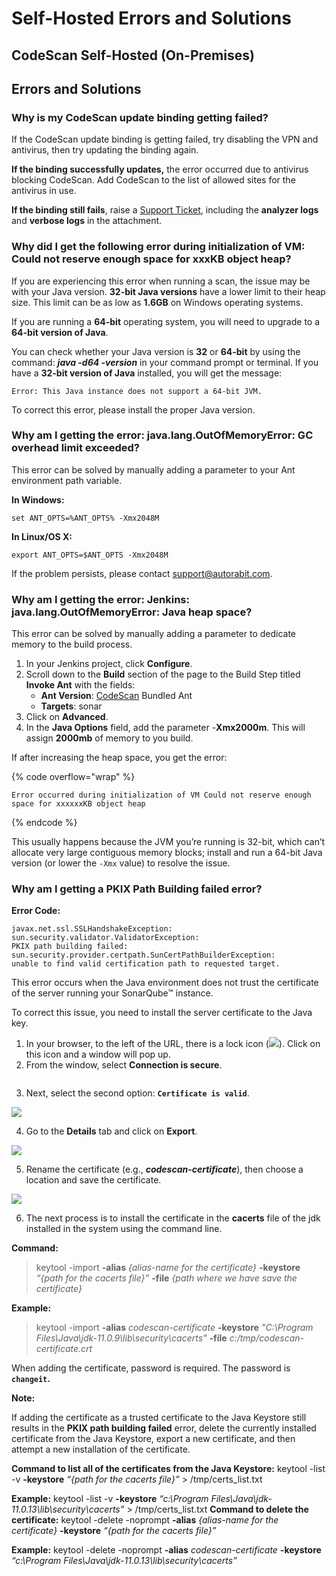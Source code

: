 # Self-Hosted Errors and Solutions

## CodeScan Self-Hosted (On-Premises)

## Errors and Solutions

### Why is my CodeScan update binding getting failed?

If the CodeScan update binding is getting failed, try disabling the VPN and antivirus, then try updating the binding again.

**If the binding successfully updates,** the error occurred due to antivirus blocking CodeScan. Add CodeScan to the list of allowed sites for the antivirus in use.

**If the binding still fails**, raise a [Support Ticket](https://support.autorabit.com/portal/en/home), including the **analyzer logs** and **verbose logs** in the attachment.

### Why did I get the following error during initialization of VM: Could not reserve enough space for xxxKB object heap?

If you are experiencing this error when running a scan, the issue may be with your Java version. **32-bit Java versions** have a lower limit to their heap size. This limit can be as low as **1.6GB** on Windows operating systems.

If you are running a **64-bit** operating system, you will need to upgrade to a **64-bit version of Java**.

You can check whether your Java version is **32** or **64-bit** by using the command: _**java -d64 -version**_ in your command prompt or terminal. If you have a **32-bit version of Java** installed, you will get the message:

```
Error: This Java instance does not support a 64-bit JVM.
```

To correct this error, please install the proper Java version.

### Why am I getting the error: java.lang.OutOfMemoryError: GC overhead limit exceeded?

This error can be solved by manually adding a parameter to your Ant environment path variable.

**In Windows:**

```
set ANT_OPTS=%ANT_OPTS% -Xmx2048M
```

**In Linux/OS X:**

```
export ANT_OPTS=$ANT_OPTS -Xmx2048M
```

If the problem persists, please contact [support@autorabit.com](mailto:itservice@autorabit.com).

### Why am I getting the error: Jenkins: java.lang.OutOfMemoryError: Java heap space?

This error can be solved by manually adding a parameter to dedicate memory to the build process.

1. In your Jenkins project, click **Configure**.
2. Scroll down to the **Build** section of the page to the Build Step titled **Invoke Ant** with the fields:
   * **Ant Version**: [CodeScan](https://www.codescan.io/) Bundled Ant
   * **Targets**: sonar
3. Click on **Advanced**.
4. In the **Java Options** field, add the parameter -**Xmx2000m**. This will assign **2000mb** of memory to you build.

If after increasing the heap space, you get the error:

{% code overflow="wrap" %}
```
Error occurred during initialization of VM Could not reserve enough space for xxxxxxKB object heap
```
{% endcode %}

This usually happens because the JVM you’re running is 32-bit, which can’t allocate very large contiguous memory blocks; install and run a 64-bit Java version (or lower the `-Xmx` value) to resolve the issue.

### Why am I getting a PKIX Path Building failed error?

**Error Code:**

```
javax.net.ssl.SSLHandshakeException: 
sun.security.validator.ValidatorException: 
PKIX path building failed: 
sun.security.provider.certpath.SunCertPathBuilderException: 
unable to find valid certification path to requested target.
```

This error occurs when the Java environment does not trust the certificate of the server running your SonarQube™ instance.

To correct this issue, you need to install the server certificate to the Java key.

1. In your browser, to the left of the URL, there is a lock icon (![](https://knowledgebase.autorabit.com/~gitbook/image?url=https%3A%2F%2F1912836914-files.gitbook.io%2F%7E%2Ffiles%2Fv0%2Fb%2Fgitbook-x-prod.appspot.com%2Fo%2Fspaces%252F9vAxMuDrkUkB4OXlH9CL%252Fuploads%252F4DlQ8zznQx1sY1L0PXJn%252Fimage.png%3Falt%3Dmedia%26token%3D92c84356-531e-4975-aa19-1bb827f245a4\&width=300\&dpr=4\&quality=100\&sign=feefb4d8\&sv=2)). Click on this icon and a window will pop up.&#x20;
2. From the window, select **Connection is secure**.

<figure><img src="https://knowledgebase.autorabit.com/~gitbook/image?url=https%3A%2F%2F1912836914-files.gitbook.io%2F%7E%2Ffiles%2Fv0%2Fb%2Fgitbook-x-prod.appspot.com%2Fo%2Fspaces%252F9vAxMuDrkUkB4OXlH9CL%252Fuploads%252FHyL8Xq5eKjxeGlD3mSC3%252Fimage.png%3Falt%3Dmedia%26token%3D5a1eb181-d254-478f-9602-64a8cc7241cc&#x26;width=768&#x26;dpr=4&#x26;quality=100&#x26;sign=db602ed9&#x26;sv=2" alt=""><figcaption></figcaption></figure>

3. Next, select the second option: **`Certificate is valid`**.

![](https://knowledgebase.autorabit.com/~gitbook/image?url=https%3A%2F%2F1912836914-files.gitbook.io%2F%7E%2Ffiles%2Fv0%2Fb%2Fgitbook-x-prod.appspot.com%2Fo%2Fspaces%252F9vAxMuDrkUkB4OXlH9CL%252Fuploads%252Fi8nO8q5LB43e92nfTXpS%252Fimage.png%3Falt%3Dmedia%26token%3D800a8a69-d937-4c5a-b7a7-1121b69e66cf\&width=768\&dpr=4\&quality=100\&sign=40e35397\&sv=2)

4. Go to the **Details** tab and click on **Export**.

![](https://knowledgebase.autorabit.com/~gitbook/image?url=https%3A%2F%2F1912836914-files.gitbook.io%2F%7E%2Ffiles%2Fv0%2Fb%2Fgitbook-x-prod.appspot.com%2Fo%2Fspaces%252F9vAxMuDrkUkB4OXlH9CL%252Fuploads%252Fa9ALPUunDZSAC3e8POJh%252Fimage.png%3Falt%3Dmedia%26token%3D47cfcb9d-047c-47e3-818f-4997746e1b4f\&width=768\&dpr=4\&quality=100\&sign=b0a6e876\&sv=2)

5. Rename the certificate (e.g., _**codescan-certificate**_), then choose a location and save the certificate.

![](https://knowledgebase.autorabit.com/~gitbook/image?url=https%3A%2F%2F1912836914-files.gitbook.io%2F%7E%2Ffiles%2Fv0%2Fb%2Fgitbook-x-prod.appspot.com%2Fo%2Fspaces%252F9vAxMuDrkUkB4OXlH9CL%252Fuploads%252F8NEL9QIEhuhbeqVTGkXN%252Fimage.png%3Falt%3Dmedia%26token%3D5bd46583-8e4f-4033-986d-c5a8b08aaae5\&width=768\&dpr=4\&quality=100\&sign=56c00d9c\&sv=2)

6. The next process is to install the certificate in the **cacerts** file of the jdk installed in the system using the command line.

**Command:**

> keytool -import **-alias** _{alias-name for the certificate}_ **-keystore** _“{path for the cacerts file}”_ **-file** _{path where we have save the certificate}_

**Example:**

> keytool -import **-alias** _codescan-certificate_ **-keystore** _"C:\Program Files\Java\jdk-11.0.9\lib\security\cacerts"_ **-file** _c:/tmp/codescan-certificate.crt_

When adding the certificate, password is required. The password is **`changeit`.**

**Note:**

If adding the certificate as a trusted certificate to the Java Keystore still results in the **PKIX path building failed** error, delete the currently installed certificate from the Java Keystore, export a new certificate, and then attempt a new installation of the certificate.

**Command to list all of the certificates from the Java Keystore:** keytool -list -v **-keystore** _“{path for the cacerts file}”_ > /tmp/certs\_list.txt

**Example:** keytool -list -v **-keystore** _“c:\Program Files\Java\jdk-11.0.13\lib\security\cacerts”_ > /tmp/certs\_list.txt **Command to delete the certificate:** keytool -delete -noprompt **-alias** _{alias-name for the certificate}_ **-keystore** _“{path for the cacerts file}”_

**Example:** keytool -delete -noprompt **-alias** _codescan-certificate_ **-keystore** _“c:\Program Files\Java\jdk-11.0.13\lib\security\cacerts”_[\
](https://knowledgebase.autorabit.com/fundamentals/faq/codescan-faqs/codescan-self-hosted-issues/java.lang.outofmemoryerror-gc-overhead-limit-exceeded)
